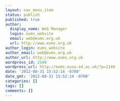 ```yaml
---
layout: nav_menu_item
status: publish
published: true
author:
  display_name: Web Manager
  login: eums_website
  email: web@eums.org.uk
  url: http://www.eums.org.uk
author_login: eums_website
author_email: web@eums.org.uk
author_url: http://www.eums.org.uk
wordpress_id: 2149
wordpress_url: http://eums.eusa.ed.ac.uk/?p=2149
date: '2012-08-31 15:52:14 -0700'
date_gmt: '2012-08-31 15:52:14 -0700'
categories: []
tags: []
comments: []
---
```


